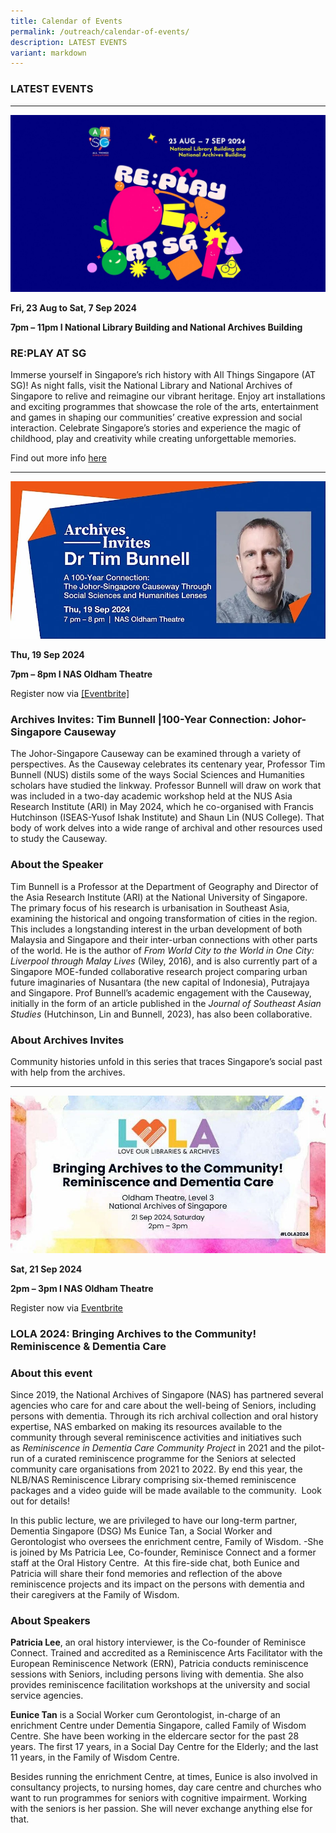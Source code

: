 ```yaml
---
title: Calendar of Events
permalink: /outreach/calendar-of-events/
description: LATEST EVENTS
variant: markdown
---
```

### LATEST EVENTS
_______________________________________________________________________________________
![](/images/calendar%20of%20events/Image_for_Calendar_Event.jpg)

**Fri, 23 Aug to Sat, 7 Sep 2024**

**7pm – 11pm I National Library Building and National Archives Building**


### RE:PLAY AT SG

Immerse yourself in Singapore’s rich history with All Things Singapore (AT SG)! As night falls, visit the National Library and National Archives of Singapore to relive and reimagine our vibrant heritage. Enjoy art installations and exciting programmes that showcase the role of the arts, entertainment and games in shaping our communities’ creative expression and social interaction. Celebrate Singapore’s stories and experience the magic of childhood, play and creativity while creating unforgettable memories.

Find out more info [here](https://www.eventbrite.com/cc/all-things-singapore-2024-replay-at-sg-2329109)

________________________________________________________________________________________
![](/images/calendar%20of%20events/eventbrite_banner.jpg)

**Thu, 19 Sep 2024**

**7pm – 8pm I NAS Oldham Theatre**

Register now via [[Eventbrite]](https://www.eventbrite.sg/e/archives-invitestim-bunnell-100-year-connection-johor-singapore-causeway-tickets-914402110327)

### Archives Invites: Tim Bunnell |100-Year Connection: Johor-Singapore Causeway

The Johor-Singapore Causeway can be examined through a variety of perspectives. As the Causeway celebrates its centenary year, Professor Tim Bunnell (NUS) distils some of the ways Social Sciences and Humanities scholars have studied the linkway. Professor Bunnell will draw on work that was included in a two-day academic workshop held at the NUS Asia Research Institute (ARI) in May 2024, which he co-organised with Francis Hutchinson (ISEAS-Yusof Ishak Institute) and Shaun Lin (NUS College). That body of work delves into a wide range of archival and other resources used to study the Causeway.

### About the Speaker
Tim Bunnell is a Professor at the Department of Geography and Director of the Asia Research Institute (ARI) at the National University of Singapore. The primary focus of his research is urbanisation in Southeast Asia, examining the historical and ongoing transformation of cities in the region. This includes a longstanding interest in the urban development of both Malaysia and Singapore and their inter-urban connections with other parts of the world. He is the author of _From World City to the World in One City: Liverpool through Malay Lives_ (Wiley, 2016), and is also currently part of a Singapore MOE-funded collaborative research project comparing urban future imaginaries of Nusantara (the new capital of Indonesia), Putrajaya and Singapore. Prof Bunnell’s academic engagement with the Causeway, initially in the form of an article published in the _Journal of Southeast Asian Studies_ (Hutchinson, Lin and Bunnell, 2023), has also been collaborative.

### About Archives Invites
Community histories unfold in this series that traces Singapore’s social past with help from the archives.

________________________________________________________________________________________
![](/images/calendar%20of%20events/LOLA_Dementia_Talk.jpg)

**Sat, 21 Sep 2024**

**2pm – 3pm I NAS Oldham Theatre**

Register now via [Eventbrite](https://www.eventbrite.sg/e/lola2024-bringing-archives-to-the-community-reminiscence-dementia-care-tickets-1003473796137)

### LOLA 2024: Bringing Archives to the Community! Reminiscence & Dementia Care

### About this event
Since 2019, the National Archives of Singapore (NAS) has partnered several agencies who care for and care about the well-being of Seniors, including persons with dementia. Through its rich archival collection and oral history expertise, NAS embarked on making its resources available to the community through several reminiscence activities and initiatives such as _Reminiscence in Dementia Care Community Project_ in 2021 and the pilot-run of a curated reminiscence programme for the Seniors at selected community care organisations from 2021 to 2022. By end this year, the NLB/NAS Reminiscence Library comprising six-themed reminiscence packages and a video guide will be made available to the community.  Look out for details! 

In this public lecture, we are privileged to have our long-term partner, Dementia Singapore (DSG) Ms Eunice Tan, a Social Worker and Gerontologist who oversees the enrichment centre, Family of Wisdom. -She is joined by Ms Patricia Lee, Co-founder, Reminisce Connect and a former staff at the Oral History Centre.  At this fire-side chat, both Eunice and Patricia will share their fond memories and reflection of the above reminiscence projects and its impact on the persons with dementia and their caregivers at the Family of Wisdom.

### About Speakers
**Patricia Lee**, an oral history interviewer, is the Co-founder of Reminisce Connect. Trained and accredited as a Reminiscence Arts Facilitator with the European Reminiscence Network (ERN), Patricia conducts reminiscence sessions with Seniors, including persons living with dementia. She also provides reminiscence facilitation workshops at the university and social service agencies. 

**Eunice Tan** is a Social Worker cum Gerontologist, in-charge of an enrichment Centre under Dementia Singapore, called Family of Wisdom Centre. She have been working in the eldercare sector for the past 28 years. The first 17 years, in a Social Day Centre for the Elderly; and the last 11 years, in the Family of Wisdom Centre.

Besides running the enrichment Centre, at times, Eunice is also involved in consultancy projects, to nursing homes, day care centre and churches who want to run programmes for seniors with cognitive impairment. Working with the seniors is her passion. She will never exchange anything else for that.